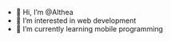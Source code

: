 - 👋 Hi, I’m @Althea
- 👀 I’m interested in web development
- 🌱 I’m currently learning mobile programming


<!---
A-Jasmine/A-Jasmine is a ✨ special ✨ repository because its `README.md` (this file) appears on your GitHub profile.
You can click the Preview link to take a look at your changes.
--->
